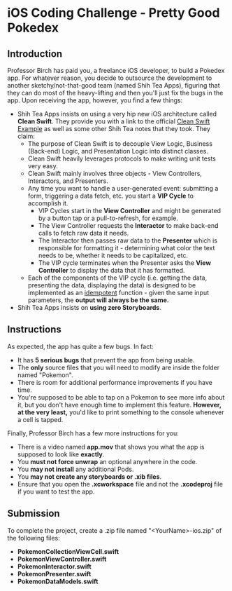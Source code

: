 # iOS Coding Challenge - Pretty Good Pokedex

## Introduction

Professor Birch has paid you, a freelance iOS developer, to build a Pokedex app. For whatever reason, you decide to outsource the development to another sketchy/not-that-good team (named Shih Tea Apps), figuring that they can do most of the heavy-lifting and then you'll just fix the bugs in the app. Upon receiving the app, however, you find a few things:

- Shih Tea Apps insists on using a very hip new iOS architecture called **Clean Swift**. They provide you with a link to the official [Clean Swift Example](https://clean-swift.com/clean-swift-ios-architecture/) as well as some other Shih Tea notes that they took. They claim:
  - The purpose of Clean Swift is to decouple View Logic, Business (Back-end) Logic, and Presentation Logic into distinct classes.
  - Clean Swift heavily leverages protocols to make writing unit tests very easy.
  - Clean Swift mainly involves three objects - View Controllers, Interactors, and Presenters.
  - Any time you want to handle a user-generated event: submitting a form, triggering a data fetch, etc. you start a **VIP Cycle** to accomplish it. 
    - VIP Cycles start in the **View Controller** and might be generated by a button tap or a pull-to-refresh, for example. 
    - The View Controller requests the **Interactor** to make back-end calls to fetch raw data it needs. 
    - The Interactor then passes raw data to the **Presenter** which is responsible for formatting it - determining what color the text needs to be, whether it needs to be capitalized, etc. 
    - The VIP cycle terminates when the Presenter asks the **View Controller** to display the data that it has formatted.
  - Each of the components of the VIP cycle (i.e. getting the data, presenting the data, displaying the data) is designed to be implemented as an [idempotent](https://stackoverflow.com/questions/1077412/what-is-an-idempotent-operation) function - given the same input parameters, the **output will always be the same.**
- Shih Tea Apps insists on **using zero Storyboards**.

## Instructions

As expected, the app has quite a few bugs. In fact:

- It has **5 serious bugs** that prevent the app from being usable.
- The **only** source files that you will need to modify are inside the folder named "Pokemon".
- There is room for additional performance improvements if you have time.
- You're supposed to be able to tap on a Pokemon to see more info about it, but you don't have enough time to implement this feature. **However, at the very least,** you'd like to print something to the console whenever a cell is tapped.

Finally, Professor Birch has a few more instructions for you:

- There is a video named **app.mov** that shows you what the app is supposed to look like **exactly**.
- You **must not force unwrap** an optional anywhere in the code.
- You **may not install** any additional Pods.
- You **may not create any storyboards or .xib files**.
- Ensure that you open the **.xcworkspace** file and not the **.xcodeproj** file if you want to test the app.

## Submission

To complete the project, create a .zip file named "\<YourName\>-ios.zip" of the following files:

- **PokemonCollectionViewCell.swift**
- **PokemonViewController.swift**
- **PokemonInteractor.swift**
- **PokemonPresenter.swift**
- **PokemonDataModels.swift**

